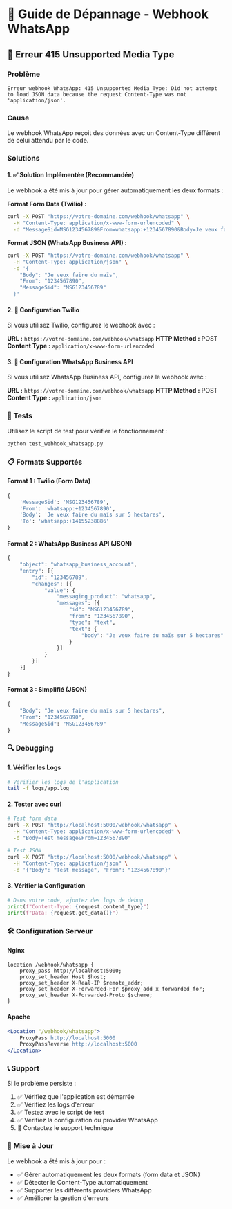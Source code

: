 # 🔧 Guide de Dépannage - Webhook WhatsApp

## 🚨 Erreur 415 Unsupported Media Type

### Problème
```
Erreur webhook WhatsApp: 415 Unsupported Media Type: Did not attempt to load JSON data because the request Content-Type was not 'application/json'.
```

### Cause
Le webhook WhatsApp reçoit des données avec un Content-Type différent de celui attendu par le code.

### Solutions

#### 1. ✅ Solution Implémentée (Recommandée)

Le webhook a été mis à jour pour gérer automatiquement les deux formats :

**Format Form Data (Twilio) :**
```bash
curl -X POST "https://votre-domaine.com/webhook/whatsapp" \
  -H "Content-Type: application/x-www-form-urlencoded" \
  -d "MessageSid=MSG123456789&From=whatsapp:+1234567890&Body=Je veux faire du maïs"
```

**Format JSON (WhatsApp Business API) :**
```bash
curl -X POST "https://votre-domaine.com/webhook/whatsapp" \
  -H "Content-Type: application/json" \
  -d '{
    "Body": "Je veux faire du maïs",
    "From": "1234567890",
    "MessageSid": "MSG123456789"
  }'
```

#### 2. 🔧 Configuration Twilio

Si vous utilisez Twilio, configurez le webhook avec :

**URL :** `https://votre-domaine.com/webhook/whatsapp`
**HTTP Method :** POST
**Content Type :** `application/x-www-form-urlencoded`

#### 3. 🔧 Configuration WhatsApp Business API

Si vous utilisez WhatsApp Business API, configurez le webhook avec :

**URL :** `https://votre-domaine.com/webhook/whatsapp`
**HTTP Method :** POST
**Content Type :** `application/json`

### 🧪 Tests

Utilisez le script de test pour vérifier le fonctionnement :

```bash
python test_webhook_whatsapp.py
```

### 📋 Formats Supportés

#### Format 1 : Twilio (Form Data)
```python
{
    'MessageSid': 'MSG123456789',
    'From': 'whatsapp:+1234567890',
    'Body': 'Je veux faire du maïs sur 5 hectares',
    'To': 'whatsapp:+14155238886'
}
```

#### Format 2 : WhatsApp Business API (JSON)
```python
{
    "object": "whatsapp_business_account",
    "entry": [{
        "id": "123456789",
        "changes": [{
            "value": {
                "messaging_product": "whatsapp",
                "messages": [{
                    "id": "MSG123456789",
                    "from": "1234567890",
                    "type": "text",
                    "text": {
                        "body": "Je veux faire du maïs sur 5 hectares"
                    }
                }]
            }
        }]
    }]
}
```

#### Format 3 : Simplifié (JSON)
```python
{
    "Body": "Je veux faire du maïs sur 5 hectares",
    "From": "1234567890",
    "MessageSid": "MSG123456789"
}
```

### 🔍 Debugging

#### 1. Vérifier les Logs
```bash
# Vérifier les logs de l'application
tail -f logs/app.log
```

#### 2. Tester avec curl
```bash
# Test form data
curl -X POST "http://localhost:5000/webhook/whatsapp" \
  -H "Content-Type: application/x-www-form-urlencoded" \
  -d "Body=Test message&From=1234567890"

# Test JSON
curl -X POST "http://localhost:5000/webhook/whatsapp" \
  -H "Content-Type: application/json" \
  -d '{"Body": "Test message", "From": "1234567890"}'
```

#### 3. Vérifier la Configuration
```python
# Dans votre code, ajoutez des logs de debug
print(f"Content-Type: {request.content_type}")
print(f"Data: {request.get_data()}")
```

### 🛠️ Configuration Serveur

#### Nginx
```nginx
location /webhook/whatsapp {
    proxy_pass http://localhost:5000;
    proxy_set_header Host $host;
    proxy_set_header X-Real-IP $remote_addr;
    proxy_set_header X-Forwarded-For $proxy_add_x_forwarded_for;
    proxy_set_header X-Forwarded-Proto $scheme;
}
```

#### Apache
```apache
<Location "/webhook/whatsapp">
    ProxyPass http://localhost:5000
    ProxyPassReverse http://localhost:5000
</Location>
```

### 📞 Support

Si le problème persiste :

1. ✅ Vérifiez que l'application est démarrée
2. ✅ Vérifiez les logs d'erreur
3. ✅ Testez avec le script de test
4. ✅ Vérifiez la configuration du provider WhatsApp
5. 📧 Contactez le support technique

### 🔄 Mise à Jour

Le webhook a été mis à jour pour :
- ✅ Gérer automatiquement les deux formats (form data et JSON)
- ✅ Détecter le Content-Type automatiquement
- ✅ Supporter les différents providers WhatsApp
- ✅ Améliorer la gestion d'erreurs 